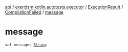 [api](../../../index.md) / [exercism.kotlin.autotests.executor](../../index.md) / [ExecutionResult](../index.md) / [CompilationFailed](index.md) / [message](./message.md)

# message

`val message: `[`String`](https://kotlinlang.org/api/latest/jvm/stdlib/kotlin/-string/index.html)